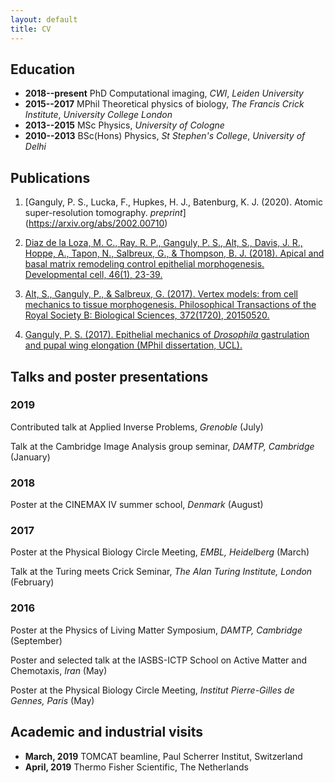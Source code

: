```yaml
---
layout: default
title: CV
---
```

## Education ##
* __2018--present__ PhD Computational imaging, _CWI_, _Leiden University_
* __2015--2017__ MPhil Theoretical physics of biology, _The Francis Crick Institute_, _University College London_
* __2013--2015__ MSc Physics, _University of Cologne_
* __2010--2013__ BSc(Hons) Physics, _St Stephen's College_, _University of Delhi_

## Publications ##
1. [Ganguly, P. S., Lucka, F., Hupkes, H. J., Batenburg, K. J. (2020). Atomic super-resolution tomography. _preprint_] (https://arxiv.org/abs/2002.00710)

1. [Diaz de la Loza, M. C., Ray, R. P., Ganguly, P. S., Alt, S., Davis, J. R., Hoppe, A., Tapon, N., Salbreux, G., & Thompson, B. J. (2018). Apical and basal matrix remodeling control epithelial morphogenesis. Developmental cell, 46(1), 23-39.](https://www.sciencedirect.com/science/article/pii/S153458071830460X)

1. [Alt, S., Ganguly, P., & Salbreux, G. (2017). Vertex models: from cell mechanics to tissue morphogenesis. Philosophical Transactions of the Royal Society B: Biological Sciences, 372(1720), 20150520.](https://royalsocietypublishing.org/doi/full/10.1098/rstb.2015.0520)

1. [Ganguly, P. S. (2017). Epithelial mechanics of _Drosophila_ gastrulation and pupal wing elongation (MPhil dissertation, UCL).](http://discovery.ucl.ac.uk/10024990/)

## Talks and poster presentations ##

### 2019 ###
Contributed talk at Applied Inverse Problems, _Grenoble_ (July)

Talk at the Cambridge Image Analysis group seminar, _DAMTP, Cambridge_ (January)

### 2018 ###
Poster at the CINEMAX IV summer school, _Denmark_ (August)

### 2017 ###
Poster at the Physical Biology Circle Meeting, _EMBL, Heidelberg_ (March)

Talk at the Turing meets Crick Seminar, _The Alan Turing Institute, London_ (February)

### 2016 ###

Poster at the Physics of Living Matter Symposium, _DAMTP, Cambridge_ (September)

Poster and selected talk at the IASBS-ICTP School on Active Matter
and Chemotaxis, _Iran_ (May)

Poster at the Physical Biology Circle Meeting, _Institut Pierre-Gilles de Gennes, Paris_ (May)

## Academic and industrial visits ##

* __March, 2019__ TOMCAT beamline, Paul Scherrer Institut, Switzerland 
* __April, 2019__ Thermo Fisher Scientific, The Netherlands

